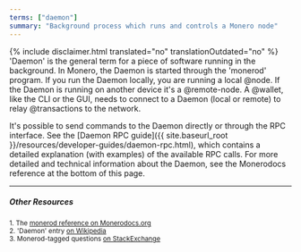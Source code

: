 ```yaml
---
terms: ["daemon"]
summary: "Background process which runs and controls a Monero node"
---
```


{% include disclaimer.html translated="no" translationOutdated="no" %}
'Daemon' is the general term for a piece of software running in the background. In Monero, the Daemon is started through the 'monerod' program. If you run the Daemon locally, you are running a local @node. If the Daemon is running on another device it's a @remote-node. A @wallet, like the CLI or the GUI, needs to connect to a Daemon (local or remote) to relay @transactions to the network.

It's possible to send commands to the Daemon directly or through the RPC interface. See the [Daemon RPC guide]({{ site.baseurl_root }}/resources/developer-guides/daemon-rpc.html), which contains a detailed explanation (with examples) of the available RPC calls. For more detailed and technical information about the Daemon, see the Monerodocs reference at the bottom of this page.

---

##### Other Resources
<sub>1. The [monerod reference on Monerodocs.org](https://monerodocs.org/interacting/monerod-reference/)</sub><br>
<sub>2. 'Daemon' entry [on Wikipedia](https://en.wikipedia.org/wiki/Daemon_(computing))</sub><br>
<sub>3. Monerod-tagged questions [on StackExchange](https://monero.stackexchange.com/?tags=monerod)</sub>